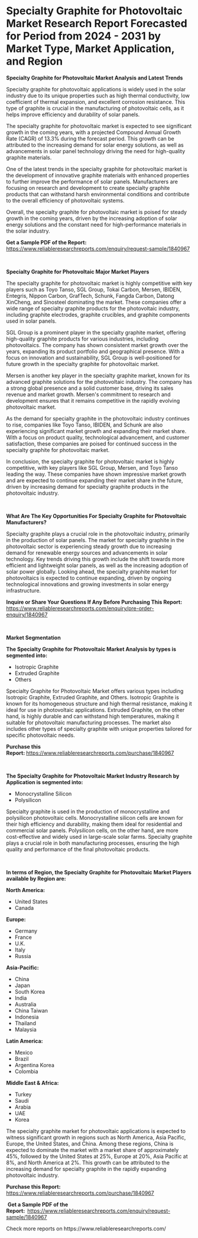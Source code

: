 <p><h1>Specialty Graphite for Photovoltaic Market Research Report Forecasted for Period from 2024 -  2031 by Market Type, Market Application, and Region</h1></p><p><strong>Specialty Graphite for Photovoltaic Market Analysis and Latest Trends</strong></p>
<p><p>Specialty graphite for photovoltaic applications is widely used in the solar industry due to its unique properties such as high thermal conductivity, low coefficient of thermal expansion, and excellent corrosion resistance. This type of graphite is crucial in the manufacturing of photovoltaic cells, as it helps improve efficiency and durability of solar panels.</p><p>The specialty graphite for photovoltaic market is expected to see significant growth in the coming years, with a projected Compound Annual Growth Rate (CAGR) of 13.3% during the forecast period. This growth can be attributed to the increasing demand for solar energy solutions, as well as advancements in solar panel technology driving the need for high-quality graphite materials.</p><p>One of the latest trends in the specialty graphite for photovoltaic market is the development of innovative graphite materials with enhanced properties to further improve the performance of solar panels. Manufacturers are focusing on research and development to create specialty graphite products that can withstand harsh environmental conditions and contribute to the overall efficiency of photovoltaic systems.</p><p>Overall, the specialty graphite for photovoltaic market is poised for steady growth in the coming years, driven by the increasing adoption of solar energy solutions and the constant need for high-performance materials in the solar industry.</p></p>
<p><strong>Get a Sample PDF of the Report:&nbsp;</strong> <a href="https://www.reliableresearchreports.com/enquiry/request-sample/1840967">https://www.reliableresearchreports.com/enquiry/request-sample/1840967</a></p>
<p>&nbsp;</p>
<p><strong>Specialty Graphite for Photovoltaic Major Market Players</strong></p>
<p><p>The specialty graphite for photovoltaic market is highly competitive with key players such as Toyo Tanso, SGL Group, Tokai Carbon, Mersen, IBIDEN, Entegris, Nippon Carbon, GrafTech, Schunk, Fangda Carbon, Datong XinCheng, and Sinosteel dominating the market. These companies offer a wide range of specialty graphite products for the photovoltaic industry, including graphite electrodes, graphite crucibles, and graphite components used in solar panels.</p><p>SGL Group is a prominent player in the specialty graphite market, offering high-quality graphite products for various industries, including photovoltaics. The company has shown consistent market growth over the years, expanding its product portfolio and geographical presence. With a focus on innovation and sustainability, SGL Group is well-positioned for future growth in the specialty graphite for photovoltaic market.</p><p>Mersen is another key player in the specialty graphite market, known for its advanced graphite solutions for the photovoltaic industry. The company has a strong global presence and a solid customer base, driving its sales revenue and market growth. Mersen's commitment to research and development ensures that it remains competitive in the rapidly evolving photovoltaic market.</p><p>As the demand for specialty graphite in the photovoltaic industry continues to rise, companies like Toyo Tanso, IBIDEN, and Schunk are also experiencing significant market growth and expanding their market share. With a focus on product quality, technological advancement, and customer satisfaction, these companies are poised for continued success in the specialty graphite for photovoltaic market.</p><p>In conclusion, the specialty graphite for photovoltaic market is highly competitive, with key players like SGL Group, Mersen, and Toyo Tanso leading the way. These companies have shown impressive market growth and are expected to continue expanding their market share in the future, driven by increasing demand for specialty graphite products in the photovoltaic industry.</p></p>
<p>&nbsp;</p>
<p><strong>What Are The Key Opportunities For Specialty Graphite for Photovoltaic Manufacturers?</strong></p>
<p><p>Specialty graphite plays a crucial role in the photovoltaic industry, primarily in the production of solar panels. The market for specialty graphite in the photovoltaic sector is experiencing steady growth due to increasing demand for renewable energy sources and advancements in solar technology. Key trends driving this growth include the shift towards more efficient and lightweight solar panels, as well as the increasing adoption of solar power globally. Looking ahead, the specialty graphite market for photovoltaics is expected to continue expanding, driven by ongoing technological innovations and growing investments in solar energy infrastructure.</p></p>
<p><strong>Inquire or Share Your Questions If Any Before Purchasing This Report:</strong> <a href="https://www.reliableresearchreports.com/enquiry/pre-order-enquiry/1840967">https://www.reliableresearchreports.com/enquiry/pre-order-enquiry/1840967</a></p>
<p>&nbsp;</p>
<p><strong>Market Segmentation</strong></p>
<p><strong>The Specialty Graphite for Photovoltaic Market Analysis by types is segmented into:</strong></p>
<p><ul><li>Isotropic Graphite</li><li>Extruded Graphite</li><li>Others</li></ul></p>
<p><p>Specialty Graphite for Photovoltaic Market offers various types including Isotropic Graphite, Extruded Graphite, and Others. Isotropic Graphite is known for its homogeneous structure and high thermal resistance, making it ideal for use in photovoltaic applications. Extruded Graphite, on the other hand, is highly durable and can withstand high temperatures, making it suitable for photovoltaic manufacturing processes. The market also includes other types of specialty graphite with unique properties tailored for specific photovoltaic needs.</p></p>
<p><strong>Purchase this Report:&nbsp;</strong><a href="https://www.reliableresearchreports.com/purchase/1840967">https://www.reliableresearchreports.com/purchase/1840967</a></p>
<p>&nbsp;</p>
<p><strong>The Specialty Graphite for Photovoltaic Market Industry Research by Application is segmented into:</strong></p>
<p><ul><li>Monocrystalline Silicon</li><li>Polysilicon</li></ul></p>
<p><p>Specialty graphite is used in the production of monocrystalline and polysilicon photovoltaic cells. Monocrystalline silicon cells are known for their high efficiency and durability, making them ideal for residential and commercial solar panels. Polysilicon cells, on the other hand, are more cost-effective and widely used in large-scale solar farms. Specialty graphite plays a crucial role in both manufacturing processes, ensuring the high quality and performance of the final photovoltaic products.</p></p>
<p>&nbsp;</p>
<p><strong>In terms of Region, the Specialty Graphite for Photovoltaic Market Players available by Region are:</strong></p>
<p>
    <p> <strong> North America: </strong>
        <ul>
            <li>United States</li>
            <li>Canada</li>
        </ul>
        </p> 
    <p> <strong> Europe: </strong>
        <ul>
            <li>Germany</li>
            <li>France</li>
            <li>U.K.</li>
            <li>Italy</li>
            <li>Russia</li>
        </ul>
        </p> 
    <p> <strong> Asia-Pacific: </strong>
        <ul>
            <li>China</li>
            <li>Japan</li>
            <li>South Korea</li>
            <li>India</li>
            <li>Australia</li>
            <li>China Taiwan</li>
            <li>Indonesia</li>
            <li>Thailand</li>
            <li>Malaysia</li>
        </ul>
        </p> 
    <p> <strong> Latin America: </strong>
        <ul>
            <li>Mexico</li>
            <li>Brazil</li>
            <li>Argentina Korea</li>
            <li>Colombia</li>
        </ul>
        </p> 
    <p> <strong> Middle East & Africa: </strong>
        <ul>
            <li>Turkey</li>
            <li>Saudi</li>
            <li>Arabia</li>
            <li>UAE</li>
            <li>Korea</li>
        </ul>
    </p>
    </p>
<p><p>The specialty graphite market for photovoltaic applications is expected to witness significant growth in regions such as North America, Asia Pacific, Europe, the United States, and China. Among these regions, China is expected to dominate the market with a market share of approximately 45%, followed by the United States at 25%, Europe at 20%, Asia Pacific at 8%, and North America at 2%. This growth can be attributed to the increasing demand for specialty graphite in the rapidly expanding photovoltaic industry.</p></p>
<p><strong>Purchase this Report: </strong><a href="https://www.reliableresearchreports.com/purchase/1840967">https://www.reliableresearchreports.com/purchase/1840967</a></p>
<p>&nbsp;<strong>Get a Sample PDF of the Report:&nbsp;&nbsp;</strong><a href="https://www.reliableresearchreports.com/enquiry/request-sample/1840967">https://www.reliableresearchreports.com/enquiry/request-sample/1840967</a></p>
<p><strong></strong></p>
<p>Check more reports on https://www.reliableresearchreports.com/</p>